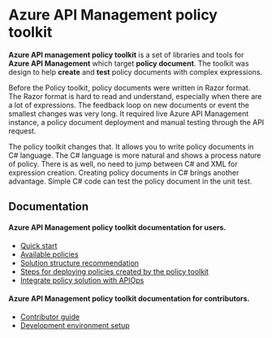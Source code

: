 # Azure API Management policy toolkit

**Azure API management policy toolkit** is a set of libraries and tools for **Azure API Management** which target 
**policy document**. The toolkit was design to help **create** and **test** policy documents with complex expressions.

Before the Policy toolkit, policy documents were written in Razor format.
The Razor format is hard to read and understand, especially when there are a lot of expressions.
The feedback loop on new documents or event the smallest changes was very long.
It required live Azure API Management instance,
a policy document deployment and manual testing through the API request.

The policy toolkit changes that. It allows you to write policy documents in C# language.
The C# language is more natural and shows a process nature of policy.
There is as well, no need to jump between C# and XML for expression creation.
Creating policy documents in C# brings another advantage.
Simple C# code can test the policy document in the unit test.

## Documentation

#### Azure API Management policy toolkit documentation for users.
* [Quick start](docs/QuickStart.md)
* [Available policies](docs/AvailablePolicies.md)
* [Solution structure recommendation](docs/SolutionStructureRecommendation.md)
* [Steps for deploying policies created by the policy toolkit](docs/IntegratePolicySolution.md)
* [Integrate policy solution with APIOps](docs/IntegratePolicySolutionWithApiOps.md)

#### Azure API Management policy toolkit documentation for contributors.
* [Contributor guide](CONTRIBUTING.md)
* [Development environment setup](docs/DevEnvironmentSetup.md)

